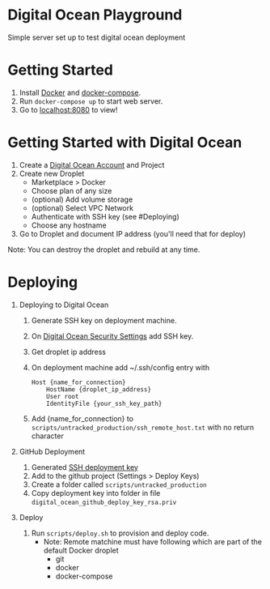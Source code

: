 # Digital Ocean Playground

Simple server set up to test digital ocean deployment


# Getting Started

1. Install [Docker](https://docs.docker.com/docker-for-mac/install/) and 
	[docker-compose](https://docs.docker.com/compose/install/).
1. Run `docker-compose up` to start web server.
1. Go to [localhost:8080](http://localhost:8080) to view!


# Getting Started with Digital Ocean

1. Create a [Digital Ocean Account](https://cloud.digitalocean.com) and Project
1. Create new Droplet
    * Marketplace > Docker
    * Choose plan of any size
    * (optional) Add volume storage
    * (optional) Select VPC Network
    * Authenticate with SSH key (see #Deploying)
    * Choose any hostname
1. Go to Droplet and document IP address (you'll need that for deploy)

Note: You can destroy the droplet and rebuild at any time.

# Deploying

1. Deploying to Digital Ocean
    1. Generate SSH key on deployment machine.
    1. On [Digital Ocean Security Settings](https://cloud.digitalocean.com/account/security) add SSH key.
    1. Get droplet ip address
    1. On deployment machine add ~/.ssh/config entry with

        ```
        Host {name_for_connection}
            HostName {droplet_ip_address}
            User root
            IdentityFile {your_ssh_key_path}
        ```

    1. Add {name_for_connection} to `scripts/untracked_production/ssh_remote_host.txt` with no return character

1. GitHub Deployment
    1.  Generated [SSH deployment key](https://help.github.com/en/github/authenticating-to-github/generating-a-new-ssh-key-and-adding-it-to-the-ssh-agent#generating-a-new-ssh-key)
    1. Add to the github project (Settings > Deploy Keys)
    1. Create a folder called `scripts/untracked_production`
    1. Copy deployment key into folder in file `digital_ocean_github_deploy_key_rsa.priv`

1. Deploy
    1. Run `scripts/deploy.sh` to provision and deploy code.
        * Note: Remote matchine must have following which are part of the default Docker droplet
            * git
            * docker
            * docker-compose
